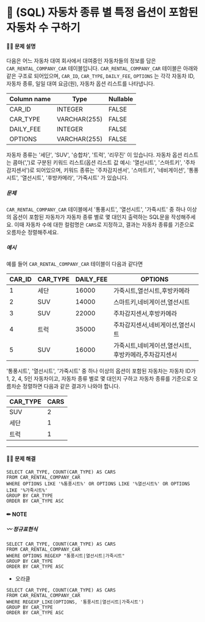 # 💚 (SQL) 자동차 종류 별 특정 옵션이 포함된 자동차 수 구하기

[📝 문제링크]: https://school.programmers.co.kr/learn/courses/30/lessons/151137



#### 💁‍♀️ 문제 설명

다음은 어느 자동차 대여 회사에서 대여중인 자동차들의 정보를 담은 `CAR_RENTAL_COMPANY_CAR` 테이블입니다. `CAR_RENTAL_COMPANY_CAR` 테이블은 아래와 같은 구조로 되어있으며, `CAR_ID`, `CAR_TYPE`, `DAILY_FEE`, `OPTIONS` 는 각각 자동차 ID, 자동차 종류, 일일 대여 요금(원), 자동차 옵션 리스트를 나타냅니다.

| Column name | Type         | Nullable |
| ----------- | ------------ | -------- |
| CAR_ID      | INTEGER      | FALSE    |
| CAR_TYPE    | VARCHAR(255) | FALSE    |
| DAILY_FEE   | INTEGER      | FALSE    |
| OPTIONS     | VARCHAR(255) | FALSE    |

자동차 종류는 '세단', 'SUV', '승합차', '트럭', '리무진' 이 있습니다. 자동차 옵션 리스트는 콤마(',')로 구분된 키워드 리스트(옵션 리스트 값 예시: '열선시트', '스마트키', '주차감지센서')로 되어있으며, 키워드 종류는 '주차감지센서', '스마트키', '네비게이션', '통풍시트', '열선시트', '후방카메라', '가죽시트' 가 있습니다.



##### 문제

`CAR_RENTAL_COMPANY_CAR` 테이블에서 '통풍시트', '열선시트', '가죽시트' 중 하나 이상의 옵션이 포함된 자동차가 자동차 종류 별로 몇 대인지 출력하는 SQL문을 작성해주세요. 이때 자동차 수에 대한 컬럼명은 `CARS`로 지정하고, 결과는 자동차 종류를 기준으로 오름차순 정렬해주세요.



##### 예시

예를 들어 `CAR_RENTAL_COMPANY_CAR` 테이블이 다음과 같다면

| CAR_ID | CAR_TYPE | DAILY_FEE | OPTIONS                                              |
| ------ | -------- | --------- | ---------------------------------------------------- |
| 1      | 세단     | 16000     | 가죽시트,열선시트,후방카메라                         |
| 2      | SUV      | 14000     | 스마트키,네비게이션,열선시트                         |
| 3      | SUV      | 22000     | 주차감지센서,후방카메라                              |
| 4      | 트럭     | 35000     | 주차감지센서,네비게이션,열선시트                     |
| 5      | SUV      | 16000     | 가죽시트,네비게이션,열선시트,후방카메라,주차감지센서 |

'통풍시트', '열선시트', '가죽시트' 중 하나 이상의 옵션이 포함된 자동차는 자동차 ID가 1, 2, 4, 5인 자동차이고, 자동차 종류 별로 몇 대인지 구하고 자동차 종류를 기준으로 오름차순 정렬하면 다음과 같은 결과가 나와야 합니다.

| CAR_TYPE | CARS |
| -------- | ---- |
| SUV      | 2    |
| 세단     | 1    |
| 트럭     | 1    |

----



#### 🤸‍♂️ 문제 해결

```mysql
SELECT CAR_TYPE, COUNT(CAR_TYPE) AS CARS
FROM CAR_RENTAL_COMPANY_CAR
WHERE OPTIONS LIKE '%통풍시트%' OR OPTIONS LIKE '%열선시트%' OR OPTIONS LIKE '%가죽시트%'
GROUP BY CAR_TYPE
ORDER BY CAR_TYPE ASC
```



#### ✏ NOTE

##### 〰 정규표현식

```mysql
SELECT CAR_TYPE, COUNT(CAR_TYPE) AS CARS
FROM CAR_RENTAL_COMPANY_CAR
WHERE OPTIONS REGEXP "통풍시트|열선시트|가죽시트"
GROUP BY CAR_TYPE
ORDER BY CAR_TYPE ASC
```



- 오라클

```ORACLE
SELECT CAR_TYPE, COUNT(CAR_TYPE) AS CARS
FROM CAR_RENTAL_COMPANY_CAR
WHERE REGEXP_LIKE(OPTIONS, '통풍시트|열선시트|가죽시트')
GROUP BY CAR_TYPE
ORDER BY CAR_TYPE ASC
```

